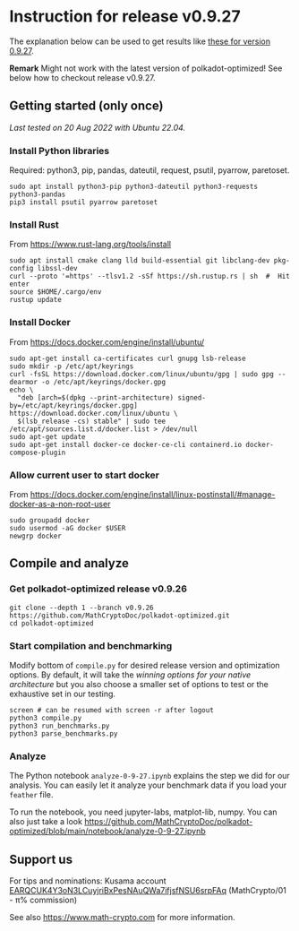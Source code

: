 # Instruction for release v0.9.27

The explanation below can be used to get results like [these for version 0.9.27](https://www.math-crypto.com/optimized/analysis-0-9-27/).

**Remark** Might not work with the latest version of polkadot-optimized! See below how to checkout release v0.9.27.

## Getting started (only once)

*Last tested on 20 Aug 2022 with Ubuntu 22.04.*

### Install Python libraries
Required: python3, pip, pandas, dateutil, request, psutil, pyarrow, paretoset.
```
sudo apt install python3-pip python3-dateutil python3-requests python3-pandas
pip3 install psutil pyarrow paretoset
```

### Install Rust
From https://www.rust-lang.org/tools/install
```
sudo apt install cmake clang lld build-essential git libclang-dev pkg-config libssl-dev 
curl --proto '=https' --tlsv1.2 -sSf https://sh.rustup.rs | sh  #  Hit enter
source $HOME/.cargo/env
rustup update
```

### Install Docker 
From https://docs.docker.com/engine/install/ubuntu/
```
sudo apt-get install ca-certificates curl gnupg lsb-release
sudo mkdir -p /etc/apt/keyrings
curl -fsSL https://download.docker.com/linux/ubuntu/gpg | sudo gpg --dearmor -o /etc/apt/keyrings/docker.gpg
echo \
  "deb [arch=$(dpkg --print-architecture) signed-by=/etc/apt/keyrings/docker.gpg] https://download.docker.com/linux/ubuntu \
  $(lsb_release -cs) stable" | sudo tee /etc/apt/sources.list.d/docker.list > /dev/null
sudo apt-get update
sudo apt-get install docker-ce docker-ce-cli containerd.io docker-compose-plugin
```

### Allow current user to start docker 
From https://docs.docker.com/engine/install/linux-postinstall/#manage-docker-as-a-non-root-user
```
sudo groupadd docker
sudo usermod -aG docker $USER
newgrp docker 
```

## Compile and analyze

### Get polkadot-optimized release v0.9.26
```
git clone --depth 1 --branch v0.9.26 https://github.com/MathCryptoDoc/polkadot-optimized.git
cd polkadot-optimized
```

### Start compilation and benchmarking
Modify bottom of ``compile.py`` for desired release version and optimization options. By default, it will take the *winning options for your native architecture* but you also choose a smaller set of options to test or the exhaustive set in our testing.
```
screen # can be resumed with screen -r after logout
python3 compile.py
python3 run_benchmarks.py
python3 parse_benchmarks.py
```

### Analyze
The Python notebook ``analyze-0-9-27.ipynb`` explains the step we did for our analysis. You can easily let it analyze your benchmark data if you load your ``feather`` file.

To run the notebook, you need jupyter-labs, matplot-lib, numpy. You can also just take a look https://github.com/MathCryptoDoc/polkadot-optimized/blob/main/notebook/analyze-0-9-27.ipynb





## Support us

For tips and nominations: Kusama account [EARQCUK4Y3oN3LCuyjriBxPesNAuQWa7ifjsfNSU6srpFAq](https://polkachu.com/kusama/validators/EARQCUK4Y3oN3LCuyjriBxPesNAuQWa7ifjsfNSU6srpFAq) (MathCrypto/01 - π% commission)

See also https://www.math-crypto.com for more information.






